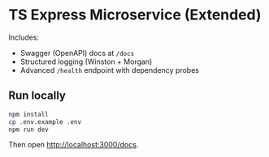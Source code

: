# TS Express Microservice (Extended)

Includes:
- Swagger (OpenAPI) docs at `/docs`
- Structured logging (Winston + Morgan)
- Advanced `/health` endpoint with dependency probes

## Run locally

```bash
npm install
cp .env.example .env
npm run dev
```

Then open [http://localhost:3000/docs](http://localhost:3000/docs).
